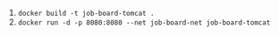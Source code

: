 1. `docker build -t job-board-tomcat .`
2. `docker run -d -p 8080:8080 --net job-board-net job-board-tomcat`